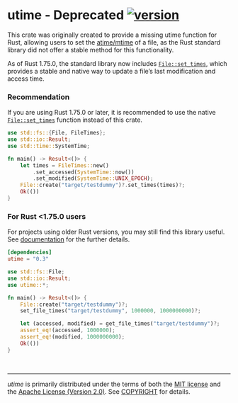 utime - Deprecated [![version]][crates.io]
========
This crate was originally created to provide a missing utime function for Rust,
allowing users to set the [atime/mtime] of a file, as the Rust standard library
did not offer a stable method for this functionality.

As of Rust 1.75.0, the standard library now includes [`File::set_times`], which
provides a stable and native way to update a file’s last modification and access
time.

[atime/mtime]: https://man7.org/linux/man-pages/man3/stat.3type.html#SYNOPSIS:~:text=file%20has%20holes.%29-,st_atime,-This%20is%20the
[`File::set_times`]: https://doc.rust-lang.org/stable/std/fs/struct.File.html#method.set_times

### Recommendation
If you are using Rust 1.75.0 or later, it is recommended to use the native
[`File::set_times`] function instead of this crate.

```rust
use std::fs::{File, FileTimes};
use std::io::Result;
use std::time::SystemTime;

fn main() -> Result<()> {
    let times = FileTimes::new()
        .set_accessed(SystemTime::now())
        .set_modified(SystemTime::UNIX_EPOCH);
    File::create("target/testdummy")?.set_times(times)?;
    Ok(())
}
```

### For Rust <1.75.0 users
For projects using older Rust versions, you may still find this library useful.
See [documentation](https://docs.rs/utime) for the further details.

```toml
[dependencies]
utime = "0.3"
```
```rust
use std::fs::File;
use std::io::Result;
use utime::*;

fn main() -> Result<()> {
    File::create("target/testdummy")?;
    set_file_times("target/testdummy", 1000000, 1000000000)?;

    let (accessed, modified) = get_file_times("target/testdummy")?;
    assert_eq!(accessed, 1000000);
    assert_eq!(modified, 1000000000);
    Ok(())
}
```

&nbsp;

--------
*utime* is primarily distributed under the terms of both the [MIT
license] and the [Apache License (Version 2.0)]. See [COPYRIGHT] for details.

[version]: https://badgen.net/crates/v/utime
[crates.io]: https://crates.io/crates/utime
[MIT license]: LICENSE-MIT
[Apache License (Version 2.0)]: LICENSE-APACHE
[COPYRIGHT]: COPYRIGHT
